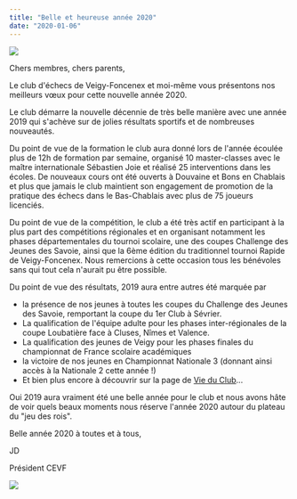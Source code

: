 ```yaml
---
title: "Belle et heureuse année 2020"
date: "2020-01-06"
---
```


![](https://echecs-veigy.fr/wp-content/uploads/2020/01/brush-houx.jpg)

Chers membres, chers parents,

Le club d'échecs de Veigy-Foncenex et moi-même vous présentons nos meilleurs vœux pour cette nouvelle année 2020.

Le club démarre la nouvelle décennie de très belle manière avec une année 2019 qui s'achève sur de jolies résultats sportifs et de nombreuses nouveautés.

Du point de vue de la formation le club aura donné lors de l'année écoulée plus de 12h de formation par semaine, organisé 10 master-classes avec le maître internationale Sébastien Joie et réalisé 25 interventions dans les écoles. De nouveaux cours ont été ouverts à Douvaine et Bons en Chablais et plus que jamais le club maintient son engagement de promotion de la pratique des échecs dans le Bas-Chablais avec plus de 75 joueurs licenciés.

Du point de vue de la compétition, le club a été très actif en participant à la plus part des compétitions régionales et en organisant notamment les phases départementales du tournoi scolaire, une des coupes Challenge des Jeunes des Savoie, ainsi que la 6ème édition du traditionnel tournoi Rapide de Veigy-Foncenex. Nous remercions à cette occasion tous les bénévoles sans qui tout cela n'aurait pu être possible.

Du point de vue des résultats, 2019 aura entre autres été marquée par

- la présence de nos jeunes à toutes les coupes du Challenge des Jeunes des Savoie, remportant la coupe du 1er Club à Sévrier.
- La qualification de l'équipe adulte pour les phases inter-régionales de la coupe Loubatière face à Cluses, Nîmes et Valence.
- La qualification des jeunes de Veigy pour les phases finales du championnat de France scolaire académiques
- la victoire de nos jeunes en Championnat Nationale 3 (donnant ainsi accès à la Nationale 2 cette année !)
- Et bien plus encore à découvrir sur la page de [Vie du Club](https://echecs-veigy.fr/archives)...

Oui 2019 aura vraiment été une belle année pour le club et nous avons hâte de voir quels beaux moments nous réserve l'année 2020 autour du plateau du "jeu des rois".

Belle année 2020 à toutes et à tous,

JD

Président CEVF

![](https://echecs-veigy.fr/wp-content/uploads/2020/01/2020-1024x337.jpg)

